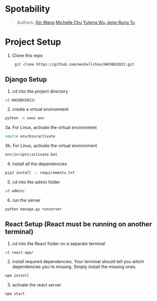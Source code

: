 # Spotability

> Authors: [Xin Wang](https://github.com/xinwng) [Michelle Chu](https://github.com/meshellchoo) [Yuteng Wu](https://github.com/YTTWu) [Jeng-Rung Tu](https://github.com/JengRung)

<a name="project-setup"></a>
# Project Setup
1. Clone this repo 
    ```sh
     git clone https://github.com/meshellchoo/HACKBU2022.git
    ``` 

<a name="django-setup"></a>
## Django Setup
1. cd into the project directory
```sh 
cd HACKBU2022/ 
``` 
2. create a virtual environment
```sh
python -m venv env
```
3a. For Linux, activate the virtual environment<br />
```sh
source env/bin/activate
```
3b. For Linux, activate the virtual environment<br />
```sh
env\Scripts\activate.bat
```
4. install all the dependencies 
```sh
pip3 install -r requirements.txt
```
5. cd into the admin folder
```sh
cd admin/
```
6. run the server
```sh
python manage.py runserver
```



<a name="react-setup"></a>
## React Setup (React must be running on another terminal)
1. cd into the React folder on a separate terminal
```sh 
cd react-app/ 
``` 
2. install required dependencies. Your terminal should tell you which dependencies you're missing. Simply install the missing ones.
```sh
npm install
```
3. activate the react server
```sh
npm start
```
